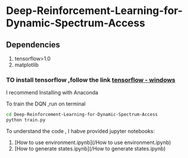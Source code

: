 # Deep-Reinforcement-Learning-for-Dynamic-Spectrum-Access

## Dependencies
1. tensorflow>1.0
2. matplotlib

### TO install tensorflow ,follow the link [tensorflow - windows](https://www.tensorflow.org/install/install_windows) 
I recommend Installing with Anaconda 


To train the DQN ,run on terminal
```bash
cd Deep-Reinforcement-Learning-for-Dynamic-Spectrum-Access
python train.py
```

To understand the code , I habve provided jupyter notebooks:
1. [How to use environment.ipynb](/How to use environment.ipynb)
2. [How to generate states.ipynb](/How to generate states.ipynb)








